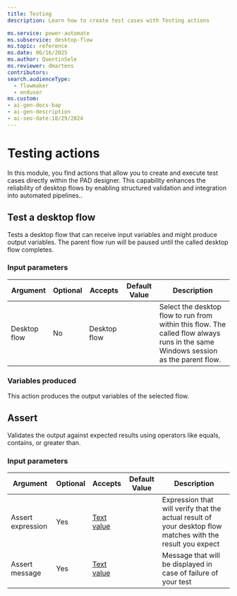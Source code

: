 ```yaml
---
title: Testing
description: Learn how to create test cases with Testing actions

ms.service: power-automate
ms.subservice: desktop-flow
ms.topic: reference
ms.date: 06/16/2025
ms.author: QuentinSele
ms.reviewer: dmartens
contributors:
search.audienceType: 
  - flowmaker
  - enduser
ms.custom:
- ai-gen-docs-bap
- ai-gen-description
- ai-seo-date:10/29/2024
---
```


# Testing actions

In this module, you find actions that allow you to create and execute test cases directly within the PAD designer. This capability enhances the reliability of desktop flows by enabling structured validation and integration into automated pipelines..

## <a name="runtestflow"></a> Test a desktop flow

Tests a desktop flow that can receive input variables and might produce output variables. The parent flow run will be paused until the called desktop flow completes.

### Input parameters

|Argument|Optional|Accepts|Default Value|Description|
|-----|-----|-----|-----|-----|
|Desktop flow|No|Desktop flow||Select the desktop flow to run from within this flow. The called flow always runs in the same Windows session as the parent flow.|

### Variables produced

This action produces the output variables of the selected flow.

## <a name="assertaction"></a> Assert

Validates the output against expected results using operators like equals, contains, or greater than.

### Input parameters

|Argument|Optional|Accepts|Default Value|Description|
|-----|-----|-----|-----|-----|
|Assert expression|Yes|[Text value](../variable-data-types.md#text-value)||Expression that will verify that the actual result of your desktop flow matches with the result you expect |
|Assert message|Yes|[Text value](../variable-data-types.md#text-value)||Message that will be displayed in case of failure of your test|


